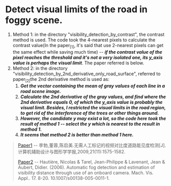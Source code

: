 # Detect visual limits of the road in foggy scene.

1. Method 1: in the directory "visibility_detection_by_contrast", the contrast method is used. The code took the 4-nearest pixels to calculate the contrast value(In the paper<sub>[1]</sub>, it's said that use 2-nearest pixels can get the same effect while saving much time) -- ___if the contrast value of the pixel reaches the threshold and it's not a very isolated one, its y_axis value is perhaps the visual limit___. The paper referred is below.
2. Method 2: in the directory "visibility_detection_by_2nd_derivative_only_road_surface", referred to paper<sub>[2]</sub>the 2nd derivative method is used as: 
   1. ___Get the vector containing the mean of gray values of each line in a road scene image.___
   2. ___Calculate the 2nd derivative of the gray values, and find where the 2nd derivative equals 0, of which the y_axis value is probably the visual limit. Besides, I restricted the visual limits in the road region, to get rid of the interference of the trees or other things around.___
   3. ___However, the candidate y may exist a lot, so the code here took the result of method 1 -- select the y which is nearest to the result in method 1.___
   4. ___It seems that method 2 is better than method 1 here.___

> [Paper1](http://kns.cnki.net/KCMS/detail/detail.aspx?dbcode=CJFQ&dbname=CJFD2009&filename=JSJF200911010&v=MTA5Mjl0ak5ybzlFWklSOGVYMUx1eFlTN0RoMVQzcVRyV00xRnJDVVJMS2ZaT1JuRkNua1c3eklMejdCYUxHNEg=) -- 李勃,董蓉,陈启美.无需人工标记的视频对比度道路能见度检测[J].计算机辅助设计与图形学学报,2009,21(11):1575-1582.
>
> [Paper2](https://www.researchgate.net/publication/220464605_Automatic_fog_detection_and_estimation_of_visibility_distance_through_use_of_an_onboard_camera) -- Hautière, Nicolas & Tarel, Jean-Philippe & Lavenant, Jean & Aubert, Didier. (2006). Automatic fog detection and estimation of visibility distance through use of an onboard camera. Mach. Vis. Appl.. 17. 8-20. 10.1007/s00138-005-0011-1. 
